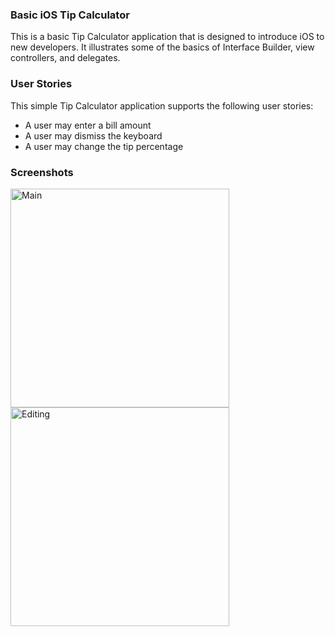 ### Basic iOS Tip Calculator

This is a basic Tip Calculator application that is designed to introduce iOS to new developers. It illustrates some of the basics of Interface Builder, view controllers, and delegates.

### User Stories
 
This simple Tip Calculator application supports the following user stories:

  - A user may enter a bill amount
  - A user may dismiss the keyboard
  - A user may change the tip percentage

### Screenshots

<img src="http://thecodepath.github.io/ios_tipster/images/tip1.png" alt="Main" width="350"/>
<img src="http://thecodepath.github.io/ios_tipster/images/tip2.png" alt="Editing" width="350"/>

